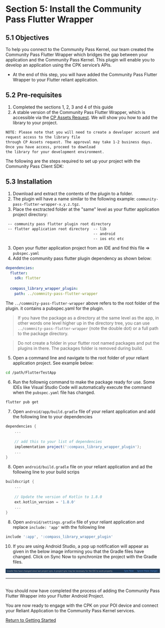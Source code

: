 # Section 5: Install the Community Pass Flutter Wrapper

## 5.1 Objectives

To help you connect to the Community Pass Kernel, our team created the Community Pass Flutter Wrapper which bridges the gap between your application and the Community Pass Kernel. This plugin will enable you to develop an application using the CPK service’s APIs.

- At the end of this step, you will have added the Community Pass Flutter Wrapper to your Flutter reliant application.

## 5.2 Pre-requisites

1. Completed the sections 1, 2, 3 and 4 of this guide
2. A stable version of the Community Pass Flutter Wrapper, which is accessible via the [CP Assets Request](https://developer.mastercard.com/cp-kernel-integration-api/documentation/cp-assets/cp-assets-request/). We will show you how to add the library to your project.

```
NOTE: Please note that you will need to create a developer account and request access to the library file
through CP Assets request. The approval may take 1-2 business days. Once you have access, proceed to download
the library for your development environment.
```

The following are the steps required to set up your project with the Community Pass Client SDK:

## 5.3 Installation

1. Download and extract the contents of the plugin to a folder.
2. The plugin will have a name similar to the following example: `community-pass-flutter-wrapper-x.y.z.tgz`.
3. Place the exctracted folder at the "same" level as your flutter application project directory:

```
 -- community pass flutter plugin root directory
 -- flutter application root directory  -- lib
                                        -- android
                                        -- ios etc etc
```

3. Open your flutter application project from an IDE and find this file => `pubspec.yaml`
4. Add the community pass flutter plugin dependency as shown below:

```yaml
dependencies:
  flutter:
    sdk: flutter

  compass_library_wrapper_plugin:
    path: ../commnity-pass-flutter-wrapper
```

The `../commnity-pass-flutter-wrapper` above refers to the root folder of the plugin. it contains a pubspec.yaml for the plugin.

> If you have the package as a directory at the same level as the app, in other words one level higher up in the directory tree, you can use `../commnity-pass-flutter-wrapper` (note the double dot) or a full path to the package directory.

> Do not create a folder in your flutter root named packages and put the plugins in there. The packages folder is removed during build.

5. Open a command line and navigate to the root folder of your reliant application project. See example below:

```sh
cd /path/FlutterTestApp
```

6. Run the follownig command to make the package ready for use. Some IDEs like Visual Studio Code will automatically execute the command when the `pubspec.yaml` file has changed.

```sh
flutter pub get
```

7. Open `android/app/build.gradle` file of your reliant application and add the following line to your dependencies

```gradle
dependencies {
    ...

    // add this to your list of dependencies
    implementation project(':compass_library_wrapper_plugin');
    ...
}
```

8. Open `android/build.gradle` file on your reliant application and ad the following line to your build scrips

```gradle
buildscript {
    ...

    // Update the version of Kotlin to 1.8.0
    ext.kotlin_version = '1.8.0'
    ...
}
```

8. Open `android/settings.gradle` file of your reliant application and replace `include: 'app'` with the following line

```gradle
include ':app', ':compass_library_wrapper_plugin'
```

10. If you are using Android Studio, a pop up notification will appear as given in the below image informing you that the Gradle files have changed. Click on Sync Now to synchronize the project with the Gradle files.

![](/docs/assets/android-studio-popup.png)

---

<br/>
You should now have completed the process of adding the Community Pass Flutter Wrapper into your Flutter Android Project.

You are now ready to engage with the CPK on your POI device and connect your Reliant Application to the Community Pass Kernel services.

[Return to Getting Started](README.md)
